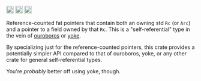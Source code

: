 [<img alt="github" src="https://img.shields.io/badge/github-point--rs/shared--rc-4078c0?style=for-the-badge&logo=github" height="20">](https://github.com/point-rs/shared-rc)
[<img alt="lib.rs" src="https://img.shields.io/crates/v/shared-rc.svg?label=lib.rs&style=for-the-badge&color=335a30&logo=rust" height="20">](https://lib.rs/crates/shared-rc)
[<img alt="docs.rs" src="https://img.shields.io/badge/docs.rs-shared--rc-353535?style=for-the-badge&logo=docs.rs" height="20">](https://docs.rs/shared-rc)
<!--
[<img alt="build status" src="https://img.shields.io/github/workflow/status/point-rs/shared-rc/CI/main?style=for-the-badge" height="20">](https://github.com/point-rs/shared-rc/actions?query=branch%3Amain)
-->

Reference-counted fat pointers that contain both an owning std `Rc` (or `Arc`)
and a pointer to a field owned by that `Rc`. This is a "self-referential" type
in the vein of [ouroboros](https://lib.rs/ouroboros) or [yoke](https://lib.rs/yoke).

By specializing just for the reference-counted pointers, this crate provides a
potentially simpler API compared to that of ouroboros, yoke, or any other crate
for general self-referential types.

You're *probably* better off using yoke, though.
